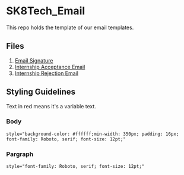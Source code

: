 # SK8Tech_Email

This repo holds the template of our email templates.

## Files

1. [Email Signature](signature.html)
1. [Internship Acceptance Email](hr/accpetance.html)
1. [Internship Rejection Email](hr/rejection.html) 

## Styling Guidelines

Text in red means it's a variable text.

### Body
```
style="background-color: #ffffff;min-width: 350px; padding: 16px; font-family: Roboto, serif; font-size: 12pt;"
```

### Pargraph

```
style="font-family: Roboto, serif; font-size: 12pt;"
```